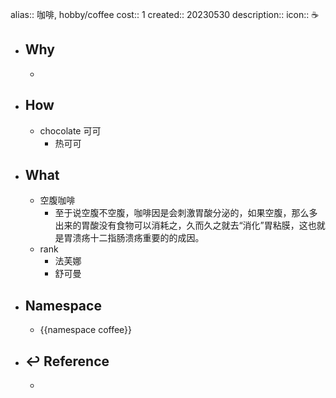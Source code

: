 alias:: 咖啡, hobby/coffee
cost:: 1
created:: 20230530
description:: 
icon:: ☕

- ## Why
  -
- ## How
  - chocolate 可可
    - 热可可
- ## What
  - 空腹咖啡
    - 至于说空腹不空腹，咖啡因是会刺激胃酸分泌的，如果空腹，那么多出来的胃酸没有食物可以消耗之，久而久之就去“消化”胃粘膜，这也就是胃溃疡十二指肠溃疡重要的的成因。
  - rank
    - 法芙娜
    - 舒可曼
- ## Namespace
  - {{namespace coffee}}
- ## ↩ Reference
  -